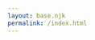 ```yaml
---
layout: base.njk
permalink: /index.html
---
```

<script>
  // Get browser language
  const userLang = navigator.language || navigator.userLanguage;
  
  // Simple language mapping
  const supportedLanguages = {
    'ja': '/ja/',
    'es': '/es/'
  };
  
  // Redirect based on browser language or default to English
  const redirectPath = supportedLanguages[userLang.substring(0,2)] || '/en/';
  window.location.replace(redirectPath);
</script>